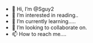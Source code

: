 - 👋 Hi, I’m @Sguy2
- 👀 I’m interested in reading..
- 🌱 I’m currently learning.....
- 💞️ I’m looking to collaborate on.
- 📫 How to reach me....

<!---
Sguy2/Sguy2 is a ✨ special ✨ repository because its `README.md` (this file) appears on your GitHub profile.
You can click the Preview link to take a look at your changes.
--->

